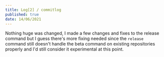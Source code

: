 ```yaml
---
title: Log[2] / commitlog
published: true
date: 14/06/2021
---
```


Nothing huge was changed, I made a few changes and fixes to the release command but I guess there's more fixing needed since the `release` command still doesn't handle the beta command on existing repositories properly and I'd still consider it experimental at this point.
